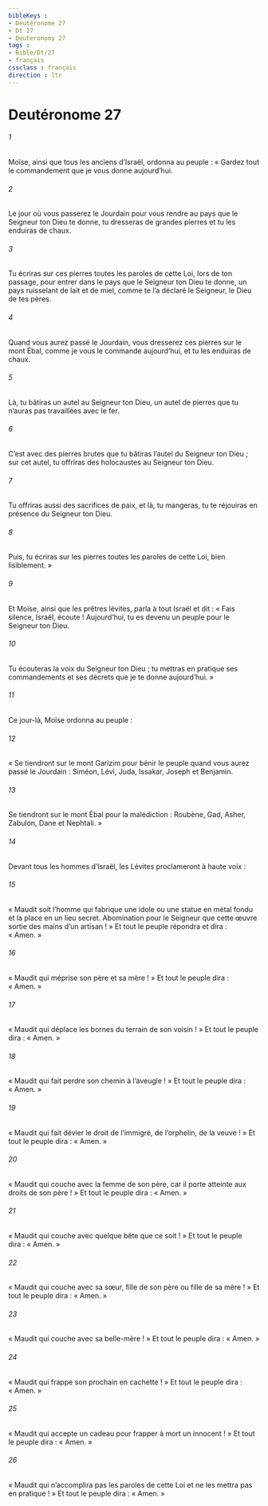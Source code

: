 ```yaml
---
bibleKeys : 
- Deutéronome 27
- Dt 27
- Deuteronomy 27
tags : 
- Bible/Dt/27
- français
cssclass : français
direction : ltr
---
```


# Deutéronome 27

###### 1
Moïse, ainsi que tous les anciens d’Israël, ordonna au peuple : « Gardez tout le commandement que je vous donne aujourd’hui.
###### 2
Le jour où vous passerez le Jourdain pour vous rendre au pays que le Seigneur ton Dieu te donne, tu dresseras de grandes pierres et tu les enduiras de chaux.
###### 3
Tu écriras sur ces pierres toutes les paroles de cette Loi, lors de ton passage, pour entrer dans le pays que le Seigneur ton Dieu te donne, un pays ruisselant de lait et de miel, comme te l’a déclaré le Seigneur, le Dieu de tes pères.
###### 4
Quand vous aurez passé le Jourdain, vous dresserez ces pierres sur le mont Ébal, comme je vous le commande aujourd’hui, et tu les enduiras de chaux.
###### 5
Là, tu bâtiras un autel au Seigneur ton Dieu, un autel de pierres que tu n’auras pas travaillées avec le fer.
###### 6
C’est avec des pierres brutes que tu bâtiras l’autel du Seigneur ton Dieu ; sur cet autel, tu offriras des holocaustes au Seigneur ton Dieu.
###### 7
Tu offriras aussi des sacrifices de paix, et là, tu mangeras, tu te réjouiras en présence du Seigneur ton Dieu.
###### 8
Puis, tu écriras sur les pierres toutes les paroles de cette Loi, bien lisiblement. »
###### 9
Et Moïse, ainsi que les prêtres lévites, parla à tout Israël et dit : « Fais silence, Israël, écoute ! Aujourd’hui, tu es devenu un peuple pour le Seigneur ton Dieu.
###### 10
Tu écouteras la voix du Seigneur ton Dieu ; tu mettras en pratique ses commandements et ses décrets que je te donne aujourd’hui. »
###### 11
Ce jour-là, Moïse ordonna au peuple :
###### 12
« Se tiendront sur le mont Garizim pour bénir le peuple quand vous aurez passé le Jourdain : Siméon, Lévi, Juda, Issakar, Joseph et Benjamin.
###### 13
Se tiendront sur le mont Ébal pour la malédiction : Roubène, Gad, Asher, Zabulon, Dane et Nephtali. »
###### 14
Devant tous les hommes d’Israël, les Lévites proclameront à haute voix :
###### 15
« Maudit soit l’homme qui fabrique une idole ou une statue en métal fondu et la place en un lieu secret. Abomination pour le Seigneur que cette œuvre sortie des mains d’un artisan ! » Et tout le peuple répondra et dira : « Amen. »
###### 16
« Maudit qui méprise son père et sa mère ! » Et tout le peuple dira : « Amen. »
###### 17
« Maudit qui déplace les bornes du terrain de son voisin ! » Et tout le peuple dira : « Amen. »
###### 18
« Maudit qui fait perdre son chemin à l’aveugle ! » Et tout le peuple dira : « Amen. »
###### 19
« Maudit qui fait dévier le droit de l’immigré, de l’orphelin, de la veuve ! » Et tout le peuple dira : « Amen. »
###### 20
« Maudit qui couche avec la femme de son père, car il porte atteinte aux droits de son père ! » Et tout le peuple dira : « Amen. »
###### 21
« Maudit qui couche avec quelque bête que ce soit ! » Et tout le peuple dira : « Amen. »
###### 22
« Maudit qui couche avec sa sœur, fille de son père ou fille de sa mère ! » Et tout le peuple dira : « Amen. »
###### 23
« Maudit qui couche avec sa belle-mère ! » Et tout le peuple dira : « Amen. »
###### 24
« Maudit qui frappe son prochain en cachette ! » Et tout le peuple dira : « Amen. »
###### 25
« Maudit qui accepte un cadeau pour frapper à mort un innocent ! » Et tout le peuple dira : « Amen. »
###### 26
« Maudit qui n’accomplira pas les paroles de cette Loi et ne les mettra pas en pratique ! » Et tout le peuple dira : « Amen. »
